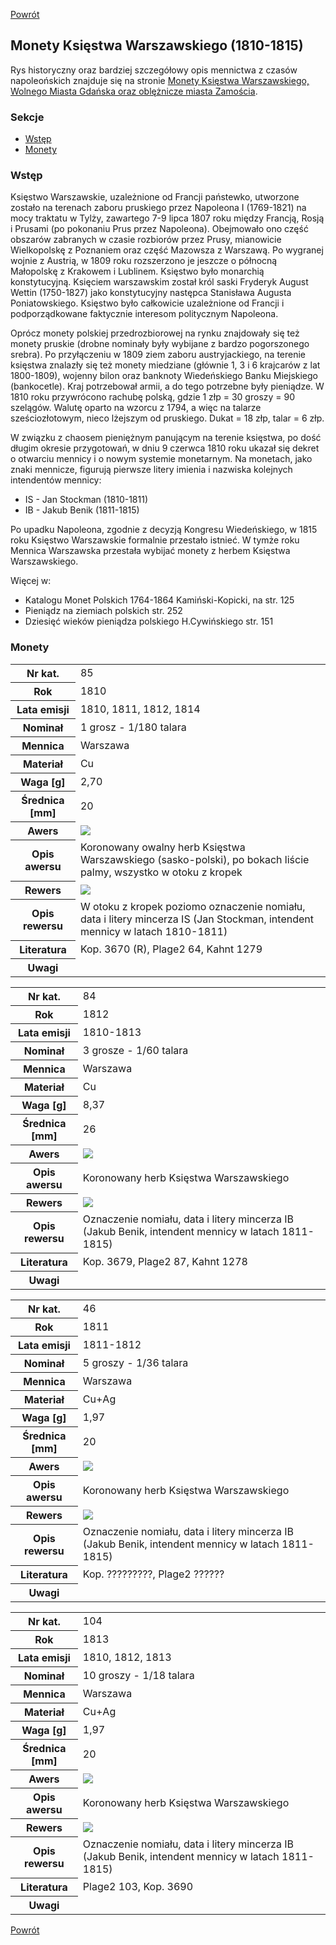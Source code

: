 [Powrót](../)


## Monety Księstwa Warszawskiego (1810-1815)

Rys historyczny oraz bardziej szczegółowy opis mennictwa z czasów napoleońskich znajduje się na stronie [Monety Księstwa Warszawskiego, Wolnego Miasta Gdańska oraz oblężnicze miasta Zamościa](https://pl.wikipedia.org/wiki/Monety_epoki_napoleo%C5%84skiej).

### Sekcje
- [Wstęp](#m1)
- [Monety](#m2)


<a id='m1'></a>
### Wstęp
Księstwo Warszawskie, uzależnione od Francji państewko, utworzone zostało na terenach zaboru pruskiego przez Napoleona I (1769-1821) na mocy traktatu w Tylży, zawartego 7-9 lipca 1807 roku między Francją, Rosją i Prusami (po pokonaniu Prus przez Napoleona). Obejmowało ono część obszarów zabranych w czasie rozbiorów przez Prusy, mianowicie Wielkopolskę z Poznaniem oraz część Mazowsza z Warszawą. Po wygranej wojnie z Austrią, w 1809 roku rozszerzono je jeszcze o północną Małopolskę z Krakowem i Lublinem. Księstwo było monarchią konstytucyjną. Księciem warszawskim został król saski Fryderyk August Wettin (1750-1827) jako konstytucyjny następca Stanisława Augusta Poniatowskiego. Księstwo było całkowicie uzależnione od Francji i podporządkowane faktycznie interesom politycznym Napoleona. 

Oprócz monety polskiej przedrozbiorowej na rynku znajdowały się też monety pruskie (drobne nominały były wybijane z bardzo pogorszonego srebra). Po przyłączeniu w 1809 ziem zaboru austryjackiego, na terenie księstwa znalazły się też monety miedziane (głównie 1, 3 i 6 krajcarów z lat 1800-1809), wojenny bilon oraz banknoty Wiedeńskiego Banku Miejskiego (bankocetle). Kraj potrzebował armii, a do tego potrzebne były pieniądze. W 1810 roku przywrócono rachubę polską, gdzie 1 złp = 30 groszy = 90 szelągów. Walutę oparto na wzorcu z 1794, a więc na talarze sześciozłotowym, nieco lżejszym od pruskiego. Dukat = 18 złp, talar = 6 złp.

W związku z chaosem pieniężnym panującym na terenie księstwa, po dość długim okresie przygotowań, w dniu 9 czerwca 1810 roku ukazał się dekret o otwarciu mennicy i o nowym systemie monetarnym. Na monetach, jako znaki mennicze, figurują pierwsze litery imienia i nazwiska kolejnych intendentów mennicy:
- IS - Jan Stockman (1810-1811)
- IB - Jakub Benik (1811-1815)

Po upadku Napoleona, zgodnie z decyzją Kongresu Wiedeńskiego, w 1815 roku Księstwo Warszawskie formalnie przestało istnieć. W tymże roku Mennica Warszawska przestała wybijać monety z herbem Księstwa Warszawskiego.

Więcej w:
- Katalogu Monet Polskich 1764-1864 Kamiński-Kopicki, na str. 125
- Pieniądz na ziemiach polskich str. 252
- Dziesięć wieków pieniądza polskiego H.Cywińskiego str. 151


<a id='m2'></a>
### Monety

<table class="center">
  <tr>
    <th>Nr kat.</th>
    <td>85</td>
  </tr>
  <tr>
    <th>Rok</th>
    <td>1810</td>
  </tr>
  <tr>
    <th>Lata emisji</th>
    <td>1810, 1811, 1812, 1814</td>
  </tr>
  <tr>
    <th>Nominał</th>
    <td>1 grosz - 1/180 talara</td>
  </tr>
  <tr>
    <th>Mennica</th>
    <td>Warszawa</td>
  </tr>
  <tr>
    <th>Materiał</th>
    <td>Cu</td>
  </tr>
  <tr>
    <th>Waga [g]</th>
    <td>2,70</td>
  </tr>
  <tr>
    <th>Średnica [mm]</th>
    <td>20</td>
  </tr>
  <tr>
    <th>Awers</th>
    <td><img src="images/0085 - 1810 - 1 grosz - Ksiestwo Warszawskie - awers.jpg"/></td>
  </tr>
  <tr>
    <th>Opis awersu</th>
    <td>Koronowany owalny herb Księstwa Warszawskiego (sasko-polski), po bokach liście palmy, wszystko w otoku z kropek</td>
  </tr>
  <tr>
    <th>Rewers</th>
    <td><img src="images/0085 - 1810 - 1 grosz - Ksiestwo Warszawskie - rewers.jpg"/></td>
  </tr>
  <tr>
    <th>Opis rewersu</th>
    <td>W otoku z kropek poziomo oznaczenie nomiału, data i litery mincerza IS (Jan Stockman, intendent mennicy w latach 1810-1811)</td>
  </tr>
  <tr>
    <th>Literatura</th>
    <td>Kop. 3670 (R), Plage2 64, Kahnt 1279</td>
  </tr>
  <tr>
    <th>Uwagi</th>
    <td></td>
  </tr>
</table>

<table class="center">
  <tr>
    <th>Nr kat.</th>
    <td>84</td>
  </tr>
  <tr>
    <th>Rok</th>
    <td>1812</td>
  </tr>
  <tr>
    <th>Lata emisji</th>
    <td>1810-1813</td>
  </tr>
  <tr>
    <th>Nominał</th>
    <td>3 grosze - 1/60 talara</td>
  </tr>
  <tr>
    <th>Mennica</th>
    <td>Warszawa</td>
  </tr>
  <tr>
    <th>Materiał</th>
    <td>Cu</td>
  </tr>
  <tr>
    <th>Waga [g]</th>
    <td>8,37</td>
  </tr>
  <tr>
    <th>Średnica [mm]</th>
    <td>26</td>
  </tr>
  <tr>
    <th>Awers</th>
    <td><img src="images/0084 - 1812 - 3 grosze - Ksiestwo Warszawskie - awers.jpg"/></td>
  </tr>
  <tr>
    <th>Opis awersu</th>
    <td>Koronowany herb Księstwa Warszawskiego</td>
  </tr>
  <tr>
    <th>Rewers</th>
    <td><img src="images/0084 - 1812 - 3 grosze - Ksiestwo Warszawskie - rewers.jpg"/></td>
  </tr>
  <tr>
    <th>Opis rewersu</th>
    <td>Oznaczenie nomiału, data i litery mincerza IB (Jakub Benik, intendent mennicy w latach 1811-1815)</td>
  </tr>
  <tr>
    <th>Literatura</th>
    <td>Kop. 3679, Plage2 87, Kahnt 1278</td>
  </tr>
  <tr>
    <th>Uwagi</th>
    <td></td>
  </tr>
</table>

<table class="center">
  <tr>
    <th>Nr kat.</th>
    <td>46</td>
  </tr>
  <tr>
    <th>Rok</th>
    <td>1811</td>
  </tr>
  <tr>
    <th>Lata emisji</th>
    <td>1811-1812</td>
  </tr>
  <tr>
    <th>Nominał</th>
    <td>5 groszy - 1/36 talara</td>
  </tr>
  <tr>
    <th>Mennica</th>
    <td>Warszawa</td>
  </tr>
  <tr>
    <th>Materiał</th>
    <td>Cu+Ag</td>
  </tr>
  <tr>
    <th>Waga [g]</th>
    <td>1,97</td>
  </tr>
  <tr>
    <th>Średnica [mm]</th>
    <td>20</td>
  </tr>
  <tr>
    <th>Awers</th>
    <td><img src="images/0046 - 1811 - 5 groszy - Ksiestwo Warszawskie - awers.jpg"/></td>
  </tr>
  <tr>
    <th>Opis awersu</th>
    <td>Koronowany herb Księstwa Warszawskiego</td>
  </tr>
  <tr>
    <th>Rewers</th>
    <td><img src="images/0046 - 1811 - 5 groszy - Ksiestwo Warszawskie - rewers.jpg"/></td>
  </tr>
  <tr>
    <th>Opis rewersu</th>
    <td>Oznaczenie nomiału, data i litery mincerza IB (Jakub Benik, intendent mennicy w latach 1811-1815)</td>
  </tr>
  <tr>
    <th>Literatura</th>
    <td>Kop. ?????????, Plage2 ??????</td>
  </tr>
  <tr>
    <th>Uwagi</th>
    <td></td>
  </tr>
</table>

<table class="center">
  <tr>
    <th>Nr kat.</th>
    <td>104</td>
  </tr>
  <tr>
    <th>Rok</th>
    <td>1813</td>
  </tr>
  <tr>
    <th>Lata emisji</th>
    <td>1810, 1812, 1813</td>
  </tr>
  <tr>
    <th>Nominał</th>
    <td>10 groszy - 1/18 talara</td>
  </tr>
  <tr>
    <th>Mennica</th>
    <td>Warszawa</td>
  </tr>
  <tr>
    <th>Materiał</th>
    <td>Cu+Ag</td>
  </tr>
  <tr>
    <th>Waga [g]</th>
    <td>1,97</td>
  </tr>
  <tr>
    <th>Średnica [mm]</th>
    <td>20</td>
  </tr>
  <tr>
    <th>Awers</th>
    <td><img src="images/0104 - 1813 - 10 groszy - Ksiestwo Warszawskie - awers.jpg"/></td>
  </tr>
  <tr>
    <th>Opis awersu</th>
    <td>Koronowany herb Księstwa Warszawskiego</td>
  </tr>
  <tr>
    <th>Rewers</th>
    <td><img src="images/0104 - 1813 - 10 groszy - Ksiestwo Warszawskie - rewers.jpg"/></td>
  </tr>
  <tr>
    <th>Opis rewersu</th>
    <td>Oznaczenie nomiału, data i litery mincerza IB (Jakub Benik, intendent mennicy w latach 1811-1815)</td>
  </tr>
  <tr>
    <th>Literatura</th>
    <td>Plage2 103, Kop. 3690</td>
  </tr>
  <tr>
    <th>Uwagi</th>
    <td></td>
  </tr>
</table>


[Powrót](../)